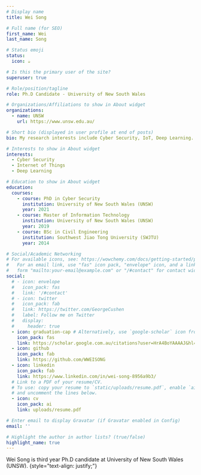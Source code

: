 ```yaml
---
# Display name
title: Wei Song

# Full name (for SEO)
first_name: Wei
last_name: Song

# Status emoji
status:
  icon: ☕️

# Is this the primary user of the site?
superuser: true

# Role/position/tagline
role: Ph.D Candidate - University of New South Wales 

# Organizations/Affiliations to show in About widget
organizations:
  - name: UNSW
    url: https://www.unsw.edu.au/

# Short bio (displayed in user profile at end of posts)
bio: My research interests include Cyber Security, IoT, Deep Learning.

# Interests to show in About widget
interests:
  - Cyber Security
  - Internet of Things
  - Deep Learning

# Education to show in About widget
education:
  courses:
    - course: PhD in Cyber Security
      institution: University of New South Wales (UNSW)
      year: 2021
    - course: Master of Information Technology
      institution: University of New South Wales (UNSW)
      year: 2019
    - course: BSc in Civil Engineering
      institution: Southwest Jiao Tong University (SWJTU)
      year: 2014

# Social/Academic Networking
# For available icons, see: https://wowchemy.com/docs/getting-started/page-builder/#icons
#   For an email link, use "fas" icon pack, "envelope" icon, and a link in the
#   form "mailto:your-email@example.com" or "/#contact" for contact widget.
social:
  # - icon: envelope
  #   icon_pack: fas
  #   link: '/#contact'
  # - icon: twitter
  #   icon_pack: fab
  #   link: https://twitter.com/GeorgeCushen
  #   label: Follow me on Twitter
  #   display:
  #     header: true
  - icon: graduation-cap # Alternatively, use `google-scholar` icon from `ai` icon pack
    icon_pack: fas
    link: https://scholar.google.com.au/citations?user=HrA4BoYAAAAJ&hl=en
  - icon: github
    icon_pack: fab
    link: https://github.com/WWEISONG
  - icon: linkedin
    icon_pack: fab
    link: https://www.linkedin.com/in/wei-song-8956a9b3/
  # Link to a PDF of your resume/CV.
  # To use: copy your resume to `static/uploads/resume.pdf`, enable `ai` icons in `params.yaml`,
  # and uncomment the lines below.
  - icon: cv
    icon_pack: ai
    link: uploads/resume.pdf

# Enter email to display Gravatar (if Gravatar enabled in Config)
email: ''

# Highlight the author in author lists? (true/false)
highlight_name: true
---
```


Wei Song is third year Ph.D candidate at University of New South Wales (UNSW).
{style="text-align: justify;"}
